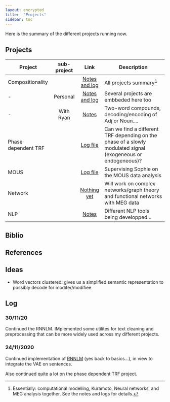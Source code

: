 ```yaml
---
layout: encrypted 
title:  "Projects"
sidebar: toc
---
```


Here is the summary of the different projects running now.

## Projects

|Project|sub-project|Link|Description|
|-|:-:|:-:|-|
|Compositionality||[Notes and log](/perso/projects/Compositionality/Project.html)|All projects summary[^1]|
|-|Personal|[Notes and log](/perso/projects/Compositionality/Project.html)|Several projects are embbeded here too|
|-|With Ryan|[Notes](/perso/projects/Compositionality/Ryan/Project.html)|Two-word compounds, decoding/encoding of Adj or Noun....|
|Phase dependent TRF||[Log file](/perso/projects/PhaseTRF/Project.html)|Can we find a different TRF depending on the phase of a slowly modulated signal (exogeneous or endogeneous)?|
|MOUS||[Log file](/perso/projects/MOUS_TRFs/Project.html)|Supervising Sophie on the MOUS data analysis|
|Network||[Nothing yet](./)|Will work on complex networks/graph theory and functional networks with MEG data|
|NLP||[Notes](/perso/projects/NLP/Project.html)|Different NLP tools being developped...|

[^1]: Essentially: computational modelling, Kuramoto, Neural networks, and MEG analysis together. See the notes and logs for details.

## Biblio

## References

## Ideas

- Word vectors clustered: gives us a simplified semantic representation to possibly decode for modifer/modifiee

## Log

### 30/11/20

Continued the RNNLM. IMplemented some utilites for text cleaning and preprocessing that can be more widely used across my different projects.

### 24/11/2020

Continued implementation of [RNNLM](https://github.com/Hugo-W/NNLM/pyLM) (yes back to basics...), in view to integrate the VAE on sentences.

Also continued quite a lot on the phase dependent TRF project.

